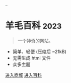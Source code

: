 <img src="media/logo.png" alt="logo" style="zoom: 15%;" />

# 羊毛百科 <small>2023</small>

> 一个神奇的网站。

- 简单、轻便 (压缩后 ~21kB)
- 无需生成 html 文件
- 众多主题

[进入商城](http://kmshop.zjkmkj.com/)
[进入百科](./)